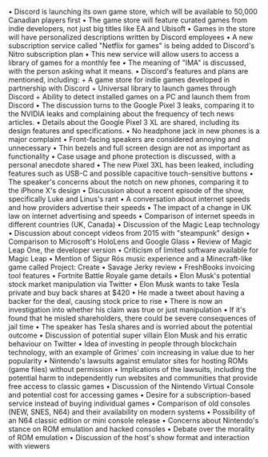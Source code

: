 • Discord is launching its own game store, which will be available to 50,000 Canadian players first
• The game store will feature curated games from indie developers, not just big titles like EA and Ubisoft
• Games in the store will have personalized descriptions written by Discord employees
• A new subscription service called "Netflix for games" is being added to Discord's Nitro subscription plan
• This new service will allow users to access a library of games for a monthly fee
• The meaning of "IMA" is discussed, with the person asking what it means.
• Discord's features and plans are mentioned, including:
	+ A game store for indie games developed in partnership with Discord
	+ Universal library to launch games through Discord
	+ Ability to detect installed games on a PC and launch them from Discord
• The discussion turns to the Google Pixel 3 leaks, comparing it to the NVIDIA leaks and complaining about the frequency of tech news articles.
• Details about the Google Pixel 3 XL are shared, including its design features and specifications.
• No headphone jack in new phones is a major complaint
• Front-facing speakers are considered annoying and unnecessary
• Thin bezels and full screen design are not as important as functionality
• Case usage and phone protection is discussed, with a personal anecdote shared
• The new Pixel 3XL has been leaked, including features such as USB-C and possible capacitive touch-sensitive buttons
• The speaker's concerns about the notch on new phones, comparing it to the iPhone X's design
• Discussion about a recent episode of the show, specifically Luke and Linus's rant
• A conversation about internet speeds and how providers advertise their speeds
• The impact of a change in UK law on internet advertising and speeds
• Comparison of internet speeds in different countries (UK, Canada)
• Discussion of the Magic Leap technology
• Discussion about concept videos from 2015 with "steampunk" design
• Comparison to Microsoft's HoloLens and Google Glass
• Review of Magic Leap One, the developer version
• Criticism of limited software available for Magic Leap
• Mention of Sigur Rós music experience and a Minecraft-like game called Project: Create
• Savage Jerky review
• FreshBooks invoicing tool features
• Fortnite Battle Royale game details
• Elon Musk's potential stock market manipulation via Twitter
• Elon Musk wants to take Tesla private and buy back shares at $420
• He made a tweet about having a backer for the deal, causing stock price to rise
• There is now an investigation into whether his claim was true or just manipulation
• If it's found that he misled shareholders, there could be severe consequences of jail time
• The speaker has Tesla shares and is worried about the potential outcome
• Discussion of potential super villain Elon Musk and his erratic behaviour on Twitter
• Idea of investing in people through blockchain technology, with an example of Grimes' coin increasing in value due to her popularity
• Nintendo's lawsuits against emulator sites for hosting ROMs (game files) without permission
• Implications of the lawsuits, including the potential harm to independently run websites and communities that provide free access to classic games
• Discussion of the Nintendo Virtual Console and potential cost for accessing games
• Desire for a subscription-based service instead of buying individual games
• Comparison of old consoles (NEW, SNES, N64) and their availability on modern systems
• Possibility of an N64 classic edition or mini console release
• Concerns about Nintendo's stance on ROM emulation and hacked consoles
• Debate over the morality of ROM emulation
• Discussion of the host's show format and interaction with viewers